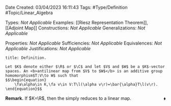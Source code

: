<div class="topSpace"></div>

Date Created: 03/04/2023 16:11:43
Tags: #Type/Definition #Topic/Linear_Algebra

Types: <i>Not Applicable</i>
Examples: [[Riesz Representation Theorem]], [[Adjoint Map]]
Constructions: <i>Not Applicable</i>
Generalizations: <i>Not Applicable</i>

Properties: <i>Not Applicable</i>
Sufficiencies: <i>Not Applicable</i>
Equivalences: <i>Not Applicable</i>
Justifications: <i>Not Applicable</i>

``` ad-Definition
title: Definition.

Let $K$ denote either $\R$ or $\C$ and let $V$ and $W$ be a $K$-vector spaces. An <b>antilinear map from $V$ to $W$</b> is an additive group homomorphism$T:V\to W$ such that
$$\begin{equation}
    \fa\alpha\in K,\fa v\in V:T\l(\alpha v\r)=\bar{\alpha}T\l(v\r).
\end{equation}$$

```

<b>Remark.</b> If $K=\R$, then the simply reduces to a linear map.<span style="float:right;">$\blacklozenge$</span>
